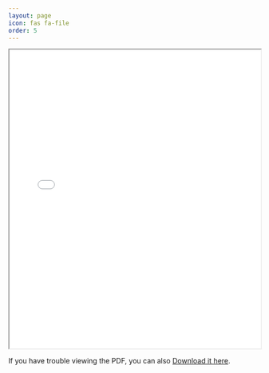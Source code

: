 ```yaml
---
layout: page
icon: fas fa-file
order: 5
---
```


<iframe src="/assets/resume/Arikaran_resume_18th_may.pdf" width="100%" height="600px">
    This browser does not support PDFs. Please download the PDF to view it: 
    <a href="/assets/resume/Arikaran_resume_18th_may.pdf">Download PDF</a>.
</iframe>
<p>If you have trouble viewing the PDF, you can also <a href="/assets/resume/Arikaran_resume_18th_may.pdf" download>Download it here</a>.</p>
